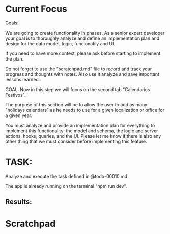 # Current Focus

Goals:

We are going to create functionality in phases. As a senior expert developer your goal is to thoroughly analyze and define an implementation plan and design for the data model, logic, funcionatily and UI.

If you need to have more context, please ask before starting to implement the plan.

Do not forget to use the "scratchpad.md" file to record and track your progress and thoughts with notes. Also use it analyze and save important lessons learned.

GOAL:
Now in this step we will focus on the second tab "Calendarios Festivos".

The purpose of this section will be to allow the user to add as many "holidays calendars" as he needs to use for a given localization or office for a given year.

You must analyze and provide an implementation plan for everything to implement this functionality: the model and schema, the logic and server actions, hooks, queries, and the UI. Please let me know if there is also any other thing that we must consider before implementing this feature.

# TASK:

Analyze and execute the task defined in @todo-00010.md

The app is already running on the terminal "npm run dev".

## Results:

# Scratchpad

